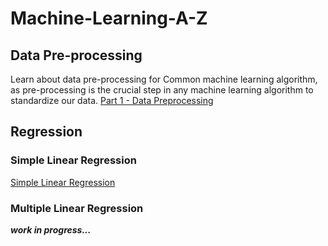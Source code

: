 # Machine-Learning-A-Z

## Data Pre-processing

Learn about data pre-processing for Common machine learning algorithm, as pre-processing is the crucial step in any machine learning algorithm to standardize our data.
[Part 1 - Data Preprocessing](/Part%201%20-%20Data%20Preprocessing)

## Regression

### Simple Linear Regression

[Simple Linear Regression](/Part%202%20-%20Regression/Section%204%20-%20Simple%20Linear%20Regression/Readme.md)

### Multiple Linear Regression
_**work in progress...**_
